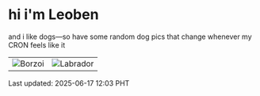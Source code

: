 # hi i'm Leoben

and i like dogs—so have some random dog pics that change whenever my CRON feels like it

|  |  |
|--------|----------|
| ![Borzoi](https://random-dog-vercel.vercel.app/api/random-borzoi?v=1750133017) | ![Labrador](https://random-dog-vercel.vercel.app/api/random-labrador?v=1750133017) |

Last updated: 2025-06-17 12:03 PHT
